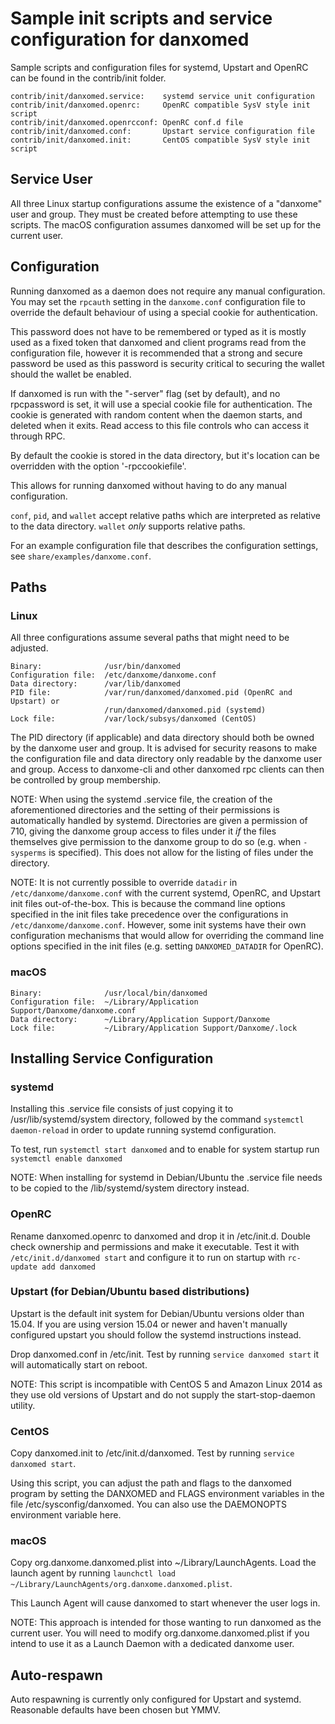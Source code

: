 Sample init scripts and service configuration for danxomed
==========================================================

Sample scripts and configuration files for systemd, Upstart and OpenRC
can be found in the contrib/init folder.

    contrib/init/danxomed.service:    systemd service unit configuration
    contrib/init/danxomed.openrc:     OpenRC compatible SysV style init script
    contrib/init/danxomed.openrcconf: OpenRC conf.d file
    contrib/init/danxomed.conf:       Upstart service configuration file
    contrib/init/danxomed.init:       CentOS compatible SysV style init script

Service User
---------------------------------

All three Linux startup configurations assume the existence of a "danxome" user
and group.  They must be created before attempting to use these scripts.
The macOS configuration assumes danxomed will be set up for the current user.

Configuration
---------------------------------

Running danxomed as a daemon does not require any manual configuration. You may
set the `rpcauth` setting in the `danxome.conf` configuration file to override
the default behaviour of using a special cookie for authentication.

This password does not have to be remembered or typed as it is mostly used
as a fixed token that danxomed and client programs read from the configuration
file, however it is recommended that a strong and secure password be used
as this password is security critical to securing the wallet should the
wallet be enabled.

If danxomed is run with the "-server" flag (set by default), and no rpcpassword is set,
it will use a special cookie file for authentication. The cookie is generated with random
content when the daemon starts, and deleted when it exits. Read access to this file
controls who can access it through RPC.

By default the cookie is stored in the data directory, but it's location can be overridden
with the option '-rpccookiefile'.

This allows for running danxomed without having to do any manual configuration.

`conf`, `pid`, and `wallet` accept relative paths which are interpreted as
relative to the data directory. `wallet` *only* supports relative paths.

For an example configuration file that describes the configuration settings,
see `share/examples/danxome.conf`.

Paths
---------------------------------

### Linux

All three configurations assume several paths that might need to be adjusted.

    Binary:              /usr/bin/danxomed
    Configuration file:  /etc/danxome/danxome.conf
    Data directory:      /var/lib/danxomed
    PID file:            /var/run/danxomed/danxomed.pid (OpenRC and Upstart) or
                         /run/danxomed/danxomed.pid (systemd)
    Lock file:           /var/lock/subsys/danxomed (CentOS)

The PID directory (if applicable) and data directory should both be owned by the
danxome user and group. It is advised for security reasons to make the
configuration file and data directory only readable by the danxome user and
group. Access to danxome-cli and other danxomed rpc clients can then be
controlled by group membership.

NOTE: When using the systemd .service file, the creation of the aforementioned
directories and the setting of their permissions is automatically handled by
systemd. Directories are given a permission of 710, giving the danxome group
access to files under it _if_ the files themselves give permission to the
danxome group to do so (e.g. when `-sysperms` is specified). This does not allow
for the listing of files under the directory.

NOTE: It is not currently possible to override `datadir` in
`/etc/danxome/danxome.conf` with the current systemd, OpenRC, and Upstart init
files out-of-the-box. This is because the command line options specified in the
init files take precedence over the configurations in
`/etc/danxome/danxome.conf`. However, some init systems have their own
configuration mechanisms that would allow for overriding the command line
options specified in the init files (e.g. setting `DANXOMED_DATADIR` for
OpenRC).

### macOS

    Binary:              /usr/local/bin/danxomed
    Configuration file:  ~/Library/Application Support/Danxome/danxome.conf
    Data directory:      ~/Library/Application Support/Danxome
    Lock file:           ~/Library/Application Support/Danxome/.lock

Installing Service Configuration
-----------------------------------

### systemd

Installing this .service file consists of just copying it to
/usr/lib/systemd/system directory, followed by the command
`systemctl daemon-reload` in order to update running systemd configuration.

To test, run `systemctl start danxomed` and to enable for system startup run
`systemctl enable danxomed`

NOTE: When installing for systemd in Debian/Ubuntu the .service file needs to be copied to the /lib/systemd/system directory instead.

### OpenRC

Rename danxomed.openrc to danxomed and drop it in /etc/init.d.  Double
check ownership and permissions and make it executable.  Test it with
`/etc/init.d/danxomed start` and configure it to run on startup with
`rc-update add danxomed`

### Upstart (for Debian/Ubuntu based distributions)

Upstart is the default init system for Debian/Ubuntu versions older than 15.04. If you are using version 15.04 or newer and haven't manually configured upstart you should follow the systemd instructions instead.

Drop danxomed.conf in /etc/init.  Test by running `service danxomed start`
it will automatically start on reboot.

NOTE: This script is incompatible with CentOS 5 and Amazon Linux 2014 as they
use old versions of Upstart and do not supply the start-stop-daemon utility.

### CentOS

Copy danxomed.init to /etc/init.d/danxomed. Test by running `service danxomed start`.

Using this script, you can adjust the path and flags to the danxomed program by
setting the DANXOMED and FLAGS environment variables in the file
/etc/sysconfig/danxomed. You can also use the DAEMONOPTS environment variable here.

### macOS

Copy org.danxome.danxomed.plist into ~/Library/LaunchAgents. Load the launch agent by
running `launchctl load ~/Library/LaunchAgents/org.danxome.danxomed.plist`.

This Launch Agent will cause danxomed to start whenever the user logs in.

NOTE: This approach is intended for those wanting to run danxomed as the current user.
You will need to modify org.danxome.danxomed.plist if you intend to use it as a
Launch Daemon with a dedicated danxome user.

Auto-respawn
-----------------------------------

Auto respawning is currently only configured for Upstart and systemd.
Reasonable defaults have been chosen but YMMV.
